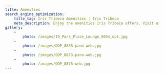 ```yaml
---
title: Amenities
search_engine_optimization:
    title_tag: Iris Tribeca Amenities | Iris Tribeca
    meta_description: Enjoy the amenities Iris Tribeca offers. Visit us at 19 Park Place New York to learn more about our services and amenities.
gallery:
    -
        photo: /images/19_Park_Place_Lounge_0604_opt.jpg
    -
        photo: /images/DDP_8838-pano-web.jpg
    -
        photo: /images/DDP_8873-pano-web.jpg
    -
        photo: /images/DDP_8876-web.jpg
---
```


